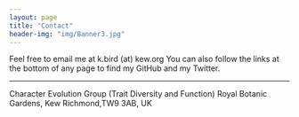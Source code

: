 ```yaml
---
layout: page
title: "Contact"
header-img: "img/Banner3.jpg"
---
```


Feel free to email me at k.bird (at) kew.org
You can also follow the links at the bottom of any page to find my GitHub and my Twitter.  

___  

Character Evolution Group (Trait Diversity and Function)
Royal Botanic Gardens, Kew
Richmond,TW9 3AB, UK 


